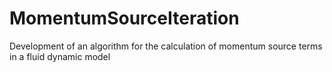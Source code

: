 # MomentumSourceIteration
Development of an algorithm for the calculation of momentum source terms in a fluid dynamic model
